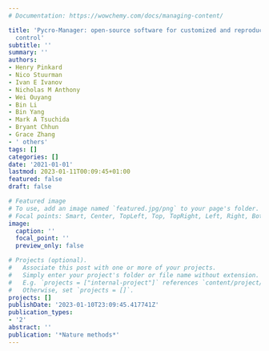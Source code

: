 ```yaml
---
# Documentation: https://wowchemy.com/docs/managing-content/

title: 'Pycro-Manager: open-source software for customized and reproducible microscope
  control'
subtitle: ''
summary: ''
authors:
- Henry Pinkard
- Nico Stuurman
- Ivan E Ivanov
- Nicholas M Anthony
- Wei Ouyang
- Bin Li
- Bin Yang
- Mark A Tsuchida
- Bryant Chhun
- Grace Zhang
- ' others'
tags: []
categories: []
date: '2021-01-01'
lastmod: 2023-01-11T00:09:45+01:00
featured: false
draft: false

# Featured image
# To use, add an image named `featured.jpg/png` to your page's folder.
# Focal points: Smart, Center, TopLeft, Top, TopRight, Left, Right, BottomLeft, Bottom, BottomRight.
image:
  caption: ''
  focal_point: ''
  preview_only: false

# Projects (optional).
#   Associate this post with one or more of your projects.
#   Simply enter your project's folder or file name without extension.
#   E.g. `projects = ["internal-project"]` references `content/project/deep-learning/index.md`.
#   Otherwise, set `projects = []`.
projects: []
publishDate: '2023-01-10T23:09:45.417741Z'
publication_types:
- '2'
abstract: ''
publication: '*Nature methods*'
---
```

